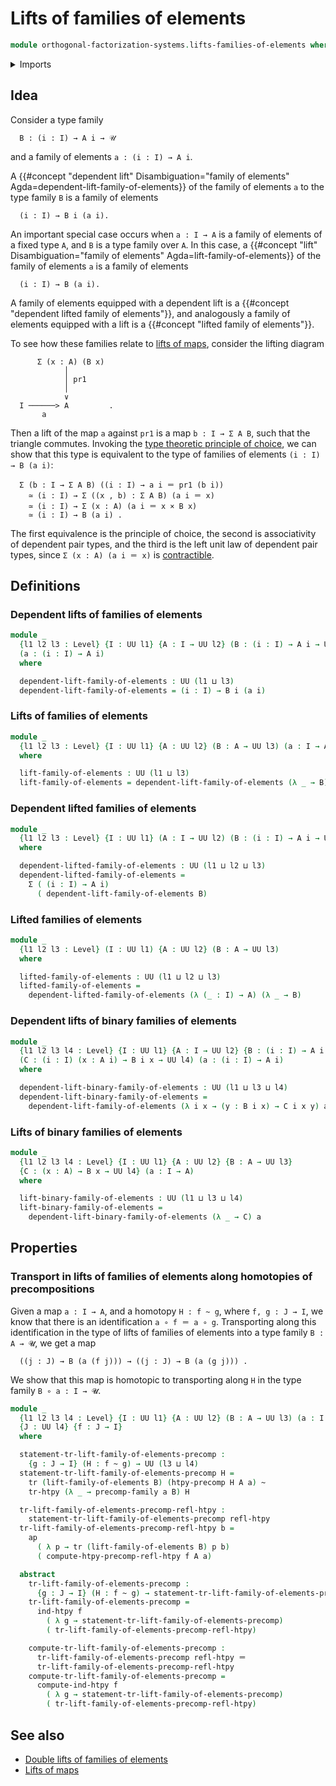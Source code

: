 # Lifts of families of elements

```agda
module orthogonal-factorization-systems.lifts-families-of-elements where
```

<details><summary>Imports</summary>

```agda
open import foundation.action-on-identifications-functions
open import foundation.dependent-pair-types
open import foundation.homotopies
open import foundation.homotopy-induction
open import foundation.identity-types
open import foundation.precomposition-functions
open import foundation.precomposition-type-families
open import foundation.transport-along-homotopies
open import foundation.transport-along-identifications
open import foundation.universe-levels
```

</details>

## Idea

Consider a type family

```text
  B : (i : I) → A i → 𝒰
```

and a family of elements `a : (i : I) → A i`.

A
{{#concept "dependent lift" Disambiguation="family of elements" Agda=dependent-lift-family-of-elements}}
of the family of elements `a` to the type family `B` is a family of elements

```text
  (i : I) → B i (a i).
```

An important special case occurs when `a : I → A` is a family of elements of a
fixed type `A`, and `B` is a type family over `A`. In this case, a
{{#concept "lift" Disambiguation="family of elements" Agda=lift-family-of-elements}}
of the family of elements `a` is a family of elements

```text
  (i : I) → B (a i).
```

A family of elements equipped with a dependent lift is a
{{#concept "dependent lifted family of elements"}}, and analogously a family of
elements equipped with a lift is a {{#concept "lifted family of elements"}}.

To see how these families relate to
[lifts of maps](orthogonal-factorization-systems.lifts-of-maps.md), consider the
lifting diagram

```text
      Σ (x : A) (B x)
            │
            │ pr1
            │
            ∨
  I ──────> A         .
       a
```

Then a lift of the map `a` against `pr1` is a map `b : I → Σ A B`, such that the
triangle commutes. Invoking the
[type theoretic principle of choice](foundation.type-theoretic-principle-of-choice.md),
we can show that this type is equivalent to the type of families of elements
`(i : I) → B (a i)`:

```text
  Σ (b : I → Σ A B) ((i : I) → a i ＝ pr1 (b i))
    ≃ (i : I) → Σ ((x , b) : Σ A B) (a i ＝ x)
    ≃ (i : I) → Σ (x : A) (a i ＝ x × B x)
    ≃ (i : I) → B (a i) .
```

The first equivalence is the principle of choice, the second is associativity of
dependent pair types, and the third is the left unit law of dependent pair
types, since `Σ (x : A) (a i ＝ x)` is
[contractible](foundation.contractible-types.md).

## Definitions

### Dependent lifts of families of elements

```agda
module _
  {l1 l2 l3 : Level} {I : UU l1} {A : I → UU l2} (B : (i : I) → A i → UU l3)
  (a : (i : I) → A i)
  where

  dependent-lift-family-of-elements : UU (l1 ⊔ l3)
  dependent-lift-family-of-elements = (i : I) → B i (a i)
```

### Lifts of families of elements

```agda
module _
  {l1 l2 l3 : Level} {I : UU l1} {A : UU l2} (B : A → UU l3) (a : I → A)
  where

  lift-family-of-elements : UU (l1 ⊔ l3)
  lift-family-of-elements = dependent-lift-family-of-elements (λ _ → B) a
```

### Dependent lifted families of elements

```agda
module _
  {l1 l2 l3 : Level} {I : UU l1} (A : I → UU l2) (B : (i : I) → A i → UU l3)
  where

  dependent-lifted-family-of-elements : UU (l1 ⊔ l2 ⊔ l3)
  dependent-lifted-family-of-elements =
    Σ ( (i : I) → A i)
      ( dependent-lift-family-of-elements B)
```

### Lifted families of elements

```agda
module _
  {l1 l2 l3 : Level} (I : UU l1) {A : UU l2} (B : A → UU l3)
  where

  lifted-family-of-elements : UU (l1 ⊔ l2 ⊔ l3)
  lifted-family-of-elements =
    dependent-lifted-family-of-elements (λ (_ : I) → A) (λ _ → B)
```

### Dependent lifts of binary families of elements

```agda
module _
  {l1 l2 l3 l4 : Level} {I : UU l1} {A : I → UU l2} {B : (i : I) → A i → UU l3}
  (C : (i : I) (x : A i) → B i x → UU l4) (a : (i : I) → A i)
  where

  dependent-lift-binary-family-of-elements : UU (l1 ⊔ l3 ⊔ l4)
  dependent-lift-binary-family-of-elements =
    dependent-lift-family-of-elements (λ i x → (y : B i x) → C i x y) a
```

### Lifts of binary families of elements

```agda
module _
  {l1 l2 l3 l4 : Level} {I : UU l1} {A : UU l2} {B : A → UU l3}
  {C : (x : A) → B x → UU l4} (a : I → A)
  where

  lift-binary-family-of-elements : UU (l1 ⊔ l3 ⊔ l4)
  lift-binary-family-of-elements =
    dependent-lift-binary-family-of-elements (λ _ → C) a
```

## Properties

### Transport in lifts of families of elements along homotopies of precompositions

Given a map `a : I → A`, and a homotopy `H : f ~ g`, where `f, g : J → I`, we
know that there is an identification `a ∘ f ＝ a ∘ g`. Transporting along this
identification in the type of lifts of families of elements into a type family
`B : A → 𝓤`, we get a map

```text
  ((j : J) → B (a (f j))) → ((j : J) → B (a (g j))) .
```

We show that this map is homotopic to transporting along `H` in the type family
`B ∘ a : I → 𝓤`.

```agda
module _
  {l1 l2 l3 l4 : Level} {I : UU l1} {A : UU l2} (B : A → UU l3) (a : I → A)
  {J : UU l4} {f : J → I}
  where

  statement-tr-lift-family-of-elements-precomp :
    {g : J → I} (H : f ~ g) → UU (l3 ⊔ l4)
  statement-tr-lift-family-of-elements-precomp H =
    tr (lift-family-of-elements B) (htpy-precomp H A a) ~
    tr-htpy (λ _ → precomp-family a B) H

  tr-lift-family-of-elements-precomp-refl-htpy :
    statement-tr-lift-family-of-elements-precomp refl-htpy
  tr-lift-family-of-elements-precomp-refl-htpy b =
    ap
      ( λ p → tr (lift-family-of-elements B) p b)
      ( compute-htpy-precomp-refl-htpy f A a)

  abstract
    tr-lift-family-of-elements-precomp :
      {g : J → I} (H : f ~ g) → statement-tr-lift-family-of-elements-precomp H
    tr-lift-family-of-elements-precomp =
      ind-htpy f
        ( λ g → statement-tr-lift-family-of-elements-precomp)
        ( tr-lift-family-of-elements-precomp-refl-htpy)

    compute-tr-lift-family-of-elements-precomp :
      tr-lift-family-of-elements-precomp refl-htpy ＝
      tr-lift-family-of-elements-precomp-refl-htpy
    compute-tr-lift-family-of-elements-precomp =
      compute-ind-htpy f
        ( λ g → statement-tr-lift-family-of-elements-precomp)
        ( tr-lift-family-of-elements-precomp-refl-htpy)
```

## See also

- [Double lifts of families of elements](orthogonal-factorization-systems.double-lifts-families-of-elements.md)
- [Lifts of maps](orthogonal-factorization-systems.lifts-of-maps.md)
